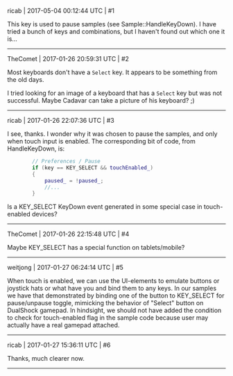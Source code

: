 ricab | 2017-05-04 00:12:44 UTC | #1

This key is used to pause samples (see Sample::HandleKeyDown). I have tried a bunch of keys and combinations, but I haven't found out which one it is...

-------------------------

TheComet | 2017-01-26 20:59:31 UTC | #2

Most keyboards don't have a `Select` key. It appears to be something from the old days.

I tried looking for an image of a keyboard that has a `Select` key but was not successful. Maybe Cadavar can take a picture of his keyboard? ;)

-------------------------

ricab | 2017-01-26 22:07:36 UTC | #3

I see, thanks. I wonder why it was chosen to pause the samples, and only when touch input is enabled. The corresponding bit of code, from HandleKeyDown, is:

```cpp
        // Preferences / Pause
        if (key == KEY_SELECT && touchEnabled_)
        {
            paused_ = !paused_;
            //...
        }
```

Is a KEY_SELECT KeyDown event generated in some special case in touch-enabled devices?

-------------------------

TheComet | 2017-01-26 22:15:48 UTC | #4

Maybe KEY_SELECT has a special function on tablets/mobile?

-------------------------

weitjong | 2017-01-27 06:24:14 UTC | #5

When touch is enabled, we can use the UI-elements to emulate buttons or joystick hats or what have you and bind them to any keys. In our samples we have that demonstrated by binding one of the button to KEY_SELECT for pause/unpause toggle, mimicking the behavior of "Select" button on DualShock gamepad. In hindsight, we should not have added the condition to check for touch-enabled flag in the sample code because user may actually have a real gamepad attached.

-------------------------

ricab | 2017-01-27 15:36:11 UTC | #6

Thanks, much clearer now.

-------------------------

